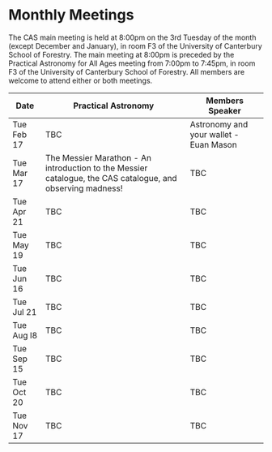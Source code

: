 Monthly Meetings
================

The CAS main meeting is held at 8:00pm on the 3rd Tuesday of the month (except
December and January), in room F3 of the University of Canterbury School of
Forestry. The main meeting at 8:00pm is preceded by the Practical Astronomy for
All Ages meeting from 7:00pm to 7:45pm, in room F3 of the University of
Canterbury School of Forestry. All members are welcome to attend either or both
meetings.

<table class="table">
  <thead>
    <tr>
      <th>Date</th>
      <th>Practical Astronomy</th>
      <th>Members Speaker</th>
    </tr>
  </thead>
  <tbody>
    <tr>
      <td><time datetime="2015-02-17">Tue Feb 17</time></td>
      <td>TBC</td>
      <td>Astronomy and your wallet - Euan Mason</td>
    </tr>
    <tr>
      <td><time datetime="2015-03-17">Tue Mar 17</time></td>
      <td>The Messier Marathon - An introduction to the Messier catalogue, the CAS
      catalogue, and observing madness!</td>
      <td>TBC</td>
    </tr>
    <tr>
      <td><time datetime="2015-04-21">Tue Apr 21</time></td>
      <td>TBC</td>
      <td>TBC</td>
    </tr>
    <tr>
      <td><time datetime="2015-05-19">Tue May 19</time></td>
      <td>TBC</td>
      <td>TBC</td>
    </tr>
    <tr>
      <td><time datetime="2015-06-16">Tue Jun 16</time></td>
      <td>TBC</td>
      <td>TBC</td>
    </tr>
    <tr>
      <td><time datetime="2015-07-21">Tue Jul 21</time></td>
      <td>TBC</td>
      <td>TBC</td>
    </tr>
    <tr>
      <td><time datetime="2015-08-18">Tue Aug l8</time></td>
      <td>TBC</td>
      <td>TBC</td>
    </tr>
    <tr>
      <td><time datetime="2015-09-15">Tue Sep 15</time></td>
      <td>TBC</td>
      <td>TBC</td>
    </tr>
    <tr>
      <td><time datetime="2015-10-20">Tue Oct 20</time></td>
      <td>TBC</td>
      <td>TBC</td>
    </tr>
    <tr>
      <td><time datetime="2015-11-17">Tue Nov 17</time></td>
      <td>TBC</td>
      <td>TBC</td>
    </tr>
  </tbody>
</table>

